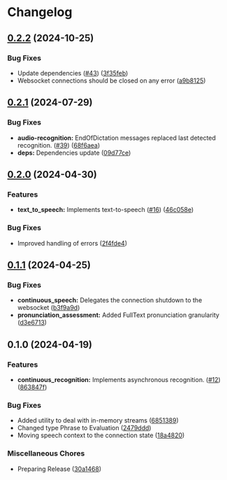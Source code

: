 # Changelog

## [0.2.2](https://github.com/ex-azure/ex_azure_speech/compare/v0.2.1...v0.2.2) (2024-10-25)


### Bug Fixes

* Update dependencies ([#43](https://github.com/ex-azure/ex_azure_speech/issues/43)) ([3f35feb](https://github.com/ex-azure/ex_azure_speech/commit/3f35feb52a8b362238f5dfe2f9e276edf5902e82))
* Websocket connections should be closed on any error ([a9b8125](https://github.com/ex-azure/ex_azure_speech/commit/a9b8125f2612468b623c34688286e0737ef89416))

## [0.2.1](https://github.com/ex-azure/ex_azure_speech/compare/v0.2.0...v0.2.1) (2024-07-29)


### Bug Fixes

* **audio-recognition:** EndOfDictation messages replaced last detected recognition. ([#39](https://github.com/ex-azure/ex_azure_speech/issues/39)) ([68f6aea](https://github.com/ex-azure/ex_azure_speech/commit/68f6aeaaf7df9c28b92c701dd01afc23e00c4bad))
* **deps:** Dependencies update ([09d77ce](https://github.com/ex-azure/ex_azure_speech/commit/09d77ced08b6c9bee259ba65b2f581cc3d96ea88))

## [0.2.0](https://github.com/YgorCastor/ex_azure_speech/compare/v0.1.1...v0.2.0) (2024-04-30)


### Features

* **text_to_speech:** Implements text-to-speech ([#16](https://github.com/YgorCastor/ex_azure_speech/issues/16)) ([46c058e](https://github.com/YgorCastor/ex_azure_speech/commit/46c058e0487ca02299c39714ad72105ac4795455))


### Bug Fixes

* Improved handling of errors ([2f4fde4](https://github.com/YgorCastor/ex_azure_speech/commit/2f4fde43b937c13cad10fe57b10e7d2e86e18ac3))

## [0.1.1](https://github.com/YgorCastor/ex_azure_speech/compare/v0.1.0...v0.1.1) (2024-04-25)


### Bug Fixes

* **continuous_speech:** Delegates the connection shutdown to the websocket ([b3f9a9d](https://github.com/YgorCastor/ex_azure_speech/commit/b3f9a9d6b1f2554cb8a3f7cab54aaf97d75c671d))
* **pronunciation_assessment:** Added FullText pronunciation granularity ([d3e6713](https://github.com/YgorCastor/ex_azure_speech/commit/d3e67134165eba654255a063ecd083e6f2a8226b))

## 0.1.0 (2024-04-19)


### Features

* **continuous_recognition:** Implements asynchronous recognition.  ([#12](https://github.com/YgorCastor/ex_azure_speech/issues/12)) ([863847f](https://github.com/YgorCastor/ex_azure_speech/commit/863847fe570d5427642437616c846cb306b182e6))


### Bug Fixes

* Added utility to deal with in-memory streams ([6851389](https://github.com/YgorCastor/ex_azure_speech/commit/68513899c157d567e182b463f77720add9d10474))
* Changed type Phrase to Evaluation ([2479ddd](https://github.com/YgorCastor/ex_azure_speech/commit/2479ddddc6a146ba4d604c3f3d0b4c36c9dee04a))
* Moving speech context to the connection state ([18a4820](https://github.com/YgorCastor/ex_azure_speech/commit/18a48200584ef2491e4f694e50d960673a21ca3c))


### Miscellaneous Chores

* Preparing Release ([30a1468](https://github.com/YgorCastor/ex_azure_speech/commit/30a1468af1159f9830c78f554f293b715b8ac4d3))
